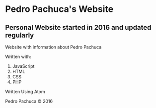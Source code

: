 # Pedro Pachuca's Website
## Personal Website started in 2016 and updated regularly

Website with information about Pedro Pachuca

Written with:
1. JavaScript
2. HTML
3. CSS
4. PHP

Written Using Atom

Pedro Pachuca &copy; 2016
